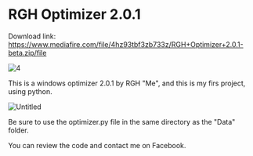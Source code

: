 # RGH Optimizer 2.0.1

Download link: https://www.mediafire.com/file/4hz93tbf3zb733z/RGH+Optimizer+2.0.1-beta.zip/file

![4](https://user-images.githubusercontent.com/108760398/177418015-95617961-7733-44a5-8abb-a86a994d4643.png)

This is a windows optimizer 2.0.1 by RGH "Me", and this is my firs project, using python.

![Untitled](https://user-images.githubusercontent.com/108760398/177415745-ad1e85f5-cb85-43b2-a881-2447bb1e5e17.png)

Be sure to use the optimizer.py file in the same directory as the "Data" folder.

You can review the code and contact me on Facebook.

